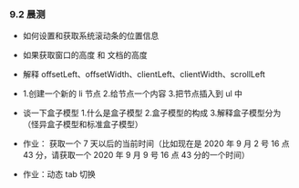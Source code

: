 ### 9.2 晨测

- 如何设置和获取系统滚动条的位置信息

- 如果获取窗口的高度 和 文档的高度

- 解释 offsetLeft、offsetWidth、clientLeft、clientWidth、scrollLeft

- 1.创建一个新的 li 节点 2.给节点一个内容 3.把节点插入到 ul 中

- 谈一下盒子模型 1.什么是盒子模型 2.盒子模型的构成 3.解释盒子模型分为（怪异盒子模型和标准盒子模型）

- 作业：
  获取一个 7 天以后的当前时间（比如现在是 2020 年 9 月 2 号 16 点 43 分，请获取一个 2020 年 9 月 9 号 16 点 43 分的一个时间）

- 作业：动态 tab 切换
